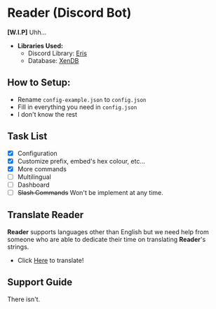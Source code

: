 # Reader (Discord Bot)

**[W.I.P]** Uhh...

- **Libraries Used:**
    - Discord Library: [Eris](https://github.com/abalabahaha/eris)
    - Database: [XenDB](https://github.com/NotMarx/xen.db)

## How to Setup:

- Rename `config-example.json` to `config.json`
- Fill in everything you need in `config.json`
- I don't know the rest

## Task List

- [x] Configuration
- [x] Customize prefix, embed's hex colour, etc...
- [x] More commands
- [ ] Multilingual
- [ ] Dashboard 
- [ ] ~~Slash Commands~~ Won't be implement at any time.

## Translate Reader

**Reader** supports languages other than English but we need help from someone who are able to dedicate their time on translating **Reader**'s strings.

- Click [Here](https://crowdin.com/project/readerchan) to translate!

## Support Guide

There isn't. 